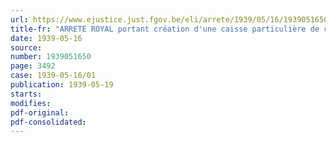```yaml
---
url: https://www.ejustice.just.fgov.be/eli/arrete/1939/05/16/1939051650/justel
title-fr: "ARRETE ROYAL portant création d'une caisse particulière de congés payés de l'industrie de la réparation de navires du port d'Anvers"
date: 1939-05-16
source:
number: 1939051650
page: 3492
case: 1939-05-16/01
publication: 1939-05-19
starts:
modifies:
pdf-original:
pdf-consolidated:
---
```


